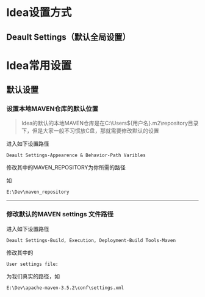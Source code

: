 # Idea设置方式
## Deault Settings（默认全局设置）

## 

# Idea常用设置
## 默认设置
### 设置本地MAVEN仓库的默认位置
> Idea的默认的本地MAVEN仓库是在C:\Users\${用户名}\.m2\repository目录下，但是大家一般不习惯放C盘，那就需要修改默认的设置 

进入如下设置路径

`Deault Settings-Appearence & Behavior-Path Varibles`

修改其中的MAVEN_REPOSITORY为你所需的路径

如

`E:\Dev\maven_repository`

------------
### 修改默认的MAVEN settings 文件路径
进入如下设置路径

`Deault Settings-Build, Execution, Deployment-Build Tools-Maven`

修改其中的

`User settings file:`

为我们真实的路径，如

`E:\Dev\apache-maven-3.5.2\conf\settings.xml`


